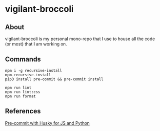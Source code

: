 # vigilant-broccoli

## About

vigilant-broccoli is my personal mono-repo that I use to house all the code (or most) that I am working on.

## Commands

```
npm i -g recursive-install
npm-recursive-install
pip3 install pre-commit && pre-commit install
```

```
npm run lint
npm run lint:css
npm run format
```

## References

<!-- Code Maintenance -->

[Pre-commit with Husky for JS and Python](https://xezzed.medium.com/linting-and-prettifying-frontend-react-with-eslint-on-husky-and-backend-python-with-pylint-on-58687c3e680c)
